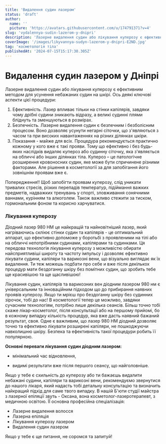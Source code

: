 ```yaml
---
title: 'Видалення судин лазером'
status: 'draft'
author:
  name: ''
  picture: 'https://avatars.githubusercontent.com/u/174791371?v=4'
slug: 'vydalennya-sudin-lazerom-y-dnipri'
description: 'Лазерне видалення судин або лікування куперозу є ефективним методом для усунення небажаних судин на будь-яких ділянках  тіла або обличчя у Дніпрі'
coverImage: '/images/likyvannya-sudyn-lazerom-y-dnipri-E2ND.jpg'
tag: 'косметологія тіла'
publishedAt: '2024-07-15T15:17:30.305Z'
---
```


# Видалення судин лазером у Дніпрі

Лазерне видалення судин або лікування куперозу є ефективним методом для усунення небажаних судин на шкірі. Ось деякі ключові аспекти цієї процедури:

1. Ефективність. Лазер впливає тільки на стінки капілярів, завдяки чому дрібні судини зникають відразу, а великі судинні плями бліднуть та зменшуються в розмірах.
2. Безпечність. Лазерне видалення судин є безпечним і безболісним процесом. Воно дозволяє усунути негарні сіточки, що з'являються з часом та при високих навантаженнях на різних ділянках шкіри.
3. Показання - майже для всіх. Процедура рекомендується практично кожному у кого вже є такі прояви. Тому що ефективно і без будь-яких наслідків видаляє купероз або судинну сіточку, яка з'являється на обличчі або інших ділянках тіла. Купероз – це патологічне розширення кровоносних судин, яке може бути спричинене різними факторами. Але рішення в косметології за для запобігання його зовнішнім проявам вже є.

Попередження!! Щоб запобігти проявам куперозу, слід уникати тривалих стресів, різких перепадів температур, підіймання важких предметів, надважких тренувань у спорті, зловживання сонячними ваннами, курінням та алкоголем. Також важливо стежити за тиском, гормональним фоном та корисно харчуватися.

### Лікування куперозу

Діодний лазер 980 HM це найкращій та найновітніший лазер, який нагріваючись скліює стінки судин та капілярів - це оптимальний аппарат, що ефективно допоможе у боротьбі з проявленими на тілі або на обличчі непотрібними судинами, капілярами та судинками. Ця передова технологія лікування куперозу з можливістю обирати найсприятливіші широту та частоту імпульсу і дозволяє ефективно лікувати судини, капіляри та варикозні вени, що візуально виглядає як їх видалення. Ти теж можешь подбати про себе и вже після декількох процедур мати бездоганну шкіру без помітних судин, що зробить тебе ще красивішою та ще щасливішою!

Лікування судин, капілярів та варикозних вен діодним лазером 980 нм є універсальним та інноваційним підходом що до прибирання наявних проявів куперозу. Якщо ти мрієш про бездоганну шкіру без судинних зірочок, тобі до нас! В косметології тепер це можливо, завдяки сучасним технологіям, потрібно лише декілька сеансів. Більш точно тобі скаже лікар-косметолог, після консультації або на першому прийомі, бо в кожному випадку кількість процедур, яка вже дасть наявний бажаний результат, своя. Одне є важливим, що лазер 980 НМ діодний дозволяє точно та ефективно лікувати розширені капіляри, не пошкоджуючи навколишню шкіру. Безпека та ефективність такої процедури робить її популярною.

**Основні переваги лікування судин діодним лазером:**

- мінімальний час відновлення,

- видимі результати вже після першого сеансу, що найголовніше.

Якщо у тебе є схильність до куперозу або ти бажаєшь видалити небажані судини, капіляри та варикозні вени, рекомендуємо звернутися до нашого лікаря, який надасть тобі детальну консультацію та визначить найкращий підхід для саме твого випадку. В нашій Б'юти студії майстра з лазерної епіляції звуть - Оксана, вона косметолог-лазеротерапевт, з медичною освітою. ЇЇ основна професійна спеціалізація:

- Лазерне видалення волосся
- Лазерна епіляція
- Лікування куперозу лазером
- Видалення судин лазером

Якщо у тебе є ще питання, не соромся та запитуй!